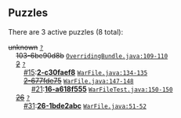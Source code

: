 ## Puzzles

There are 3 active puzzles (8 total):


<del>unknown</del> [`?`](../master/?)<br/>
&nbsp;&nbsp;&nbsp;&nbsp;<del>103-6be90d8b</del> [`OverridingBundle.java:109-110`](../master/src/main/java/com/jcabi/beanstalk/maven/plugin/OverridingBundle.java#L109-L110)<br/>
&nbsp;&nbsp;&nbsp;&nbsp;[<del>2</del>](https://github.com/jcabi/jcabi-beanstalk-maven-plugin/issues/2) [`?`](../master/?)<br/>
&nbsp;&nbsp;&nbsp;&nbsp;&nbsp;&nbsp;&nbsp;&nbsp;[#15](:https://github.com/jcabi/jcabi-beanstalk-maven-plugin/issues/15):[**2-c30faef8**](https://github.com/jcabi/jcabi-beanstalk-maven-plugin/issues/15) [`WarFile.java:134-135`](../master/src/main/java/com/jcabi/beanstalk/maven/plugin/WarFile.java#L134-L135)<br/>
&nbsp;&nbsp;&nbsp;&nbsp;&nbsp;&nbsp;&nbsp;&nbsp;[<del>2-677fde75</del>](https://github.com/jcabi/jcabi-beanstalk-maven-plugin/issues/16) [`WarFile.java:147-148`](../master/src/main/java/com/jcabi/beanstalk/maven/plugin/WarFile.java#L147-L148)<br/>
&nbsp;&nbsp;&nbsp;&nbsp;&nbsp;&nbsp;&nbsp;&nbsp;&nbsp;&nbsp;&nbsp;&nbsp;[#21](:https://github.com/jcabi/jcabi-beanstalk-maven-plugin/issues/21):[**16-a618f555**](https://github.com/jcabi/jcabi-beanstalk-maven-plugin/issues/21) [`WarFileTest.java:150-150`](../master/src/test/java/com/jcabi/beanstalk/maven/plugin/WarFileTest.java#L150-L150)<br/>
&nbsp;&nbsp;&nbsp;&nbsp;[<del>26</del>](https://github.com/jcabi/jcabi-beanstalk-maven-plugin/issues/26) [`?`](../master/?)<br/>
&nbsp;&nbsp;&nbsp;&nbsp;&nbsp;&nbsp;&nbsp;&nbsp;[#31](:https://github.com/jcabi/jcabi-beanstalk-maven-plugin/issues/31):[**26-1bde2abc**](https://github.com/jcabi/jcabi-beanstalk-maven-plugin/issues/31) [`WarFile.java:51-52`](../master/src/main/java/com/jcabi/beanstalk/maven/plugin/WarFile.java#L51-L52)<br/>